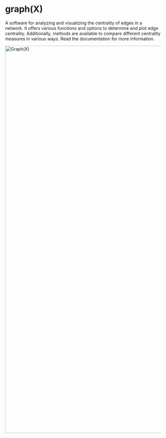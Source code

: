 # graph(X)

A software for analyzing and visualizing the centrality of edges in a network. It offers various functions and options to determine and plot edge centrality. Additionally, methods are available to compare different centrality measures in various ways. Read the documentation for more information.


<img width="1248" alt="Graph(X)" src="https://github.com/user-attachments/assets/b1721bd5-f87f-4693-aabf-0fecdf2bc3b4">
